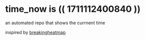 # time_now is (( 1711112400840 ))

an automated repo that shows the currnent time

inspired by [breakingheatmap](https://github.com/breakingheatmap/breakingheatmap)